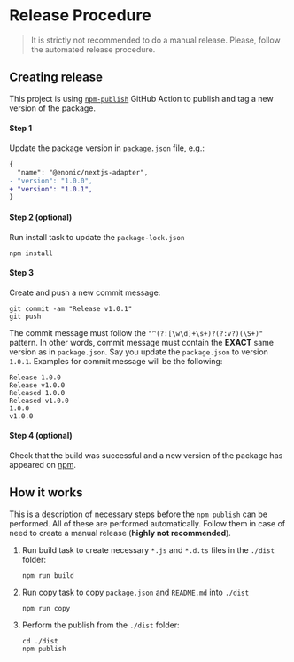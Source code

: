 # Release Procedure

> It is strictly not recommended to do a manual release. Please, follow the automated release procedure.

## Creating release

This project is using [`npm-publish`](https://github.com/pascalgn/npm-publish-action)
GitHub Action to publish and tag a new version of the package.

#### Step 1

Update the package version in `package.json` file, e.g.:

```diff
{
  "name": "@enonic/nextjs-adapter",
- "version": "1.0.0",
+ "version": "1.0.1",
}
```

#### Step 2 (optional)

Run install task to update the `package-lock.json`

```
npm install
```

#### Step 3

Create and push a new commit message:

```
git commit -am "Release v1.0.1"
git push
```

The commit message must follow the `"^(?:[\w\d]+\s+)?(?:v?)(\S+)"` pattern.
In other words, commit message must contain the **EXACT** same version as in `package.json`.
Say you update the `package.json` to version `1.0.1`. Examples for commit message will be the following:

```
Release 1.0.0
Release v1.0.0
Released 1.0.0
Released v1.0.0
1.0.0
v1.0.0
```

#### Step 4 (optional)

Check that the build was successful and a new version of the package has appeared
on [npm](https://www.npmjs.com/package/@enonic/nextjs-adapter).

## How it works

This is a description of necessary steps before the `npm publish` can be performed.
All of these are performed automatically.
Follow them in case of need to create a manual release (**highly not recommended**).

1. Run build task to create necessary `*.js` and `*.d.ts` files in the `./dist` folder:
    ```
    npm run build
    ```
2. Run copy task to copy `package.json` and `README.md` into `./dist`
    ```
    npm run copy
   ```
3. Perform the publish from the `./dist` folder:
    ```
    cd ./dist
   npm publish
   ```
